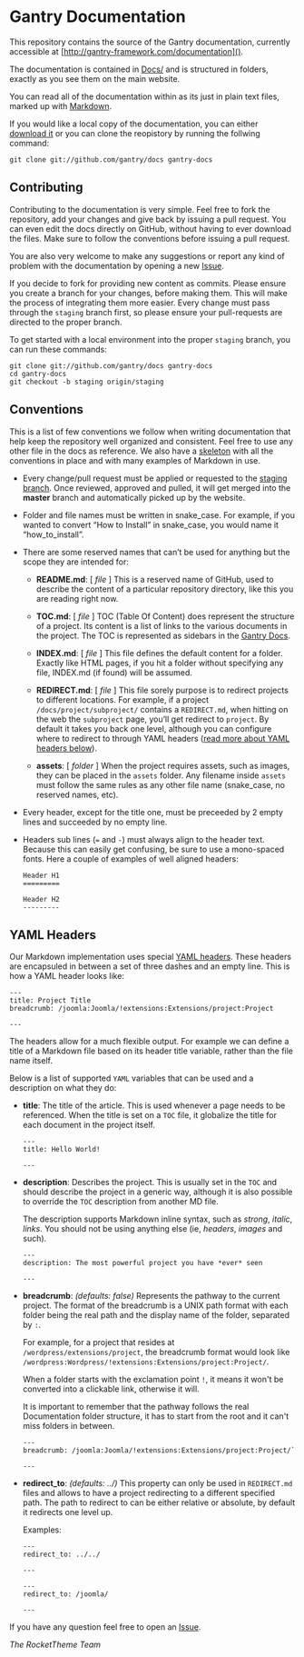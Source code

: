 Gantry Documentation
====================
This repository contains the source of the Gantry documentation, currently accessible at [http://gantry-framework.com/documentation]().

The documentation is contained in [Docs/](Docs) and is structured in folders, exactly as you see them on the main website.

You can read all of the documentation within as its just in plain text files, marked up with [Markdown](http://daringfireball.net/projects/markdown/).

If you would like a local copy of the documentation, you can either [download it](https://github.com/gantry/docs/archive/master.zip) or you can clone the reopistory by running the follwing command:

~~~
git clone git://github.com/gantry/docs gantry-docs
~~~


Contributing
------------
Contributing to the documentation is very simple. Feel free to fork the repository, add your changes and give back by issuing a pull request. You can even edit the docs directly on GitHub, without having to ever download the files. Make sure to follow the conventions before issuing a pull request.

You are also very welcome to make any suggestions or report any kind of problem with the documentation by opening a new [Issue](https://github.com/gantry/docs/issues/new).

If you decide to fork for providing new content as commits. Please ensure you create a branch for your changes, before making them. This will make the process of integrating them more easier. Every change must pass through the `staging` branch first, so please ensure your pull-requests are directed to the proper branch.

To get started with a local environment into the proper `staging` branch, you can run these commands:

~~~
git clone git://github.com/gantry/docs gantry-docs
cd gantry-docs
git checkout -b staging origin/staging
~~~


Conventions
-----------
This is a list of few conventions we follow when writing documentation that help keep the repository well organized and consistent. Feel free to use any other file in the docs as reference. We also have a [skeleton](Skeleton.md) with all the conventions in place and with many examples of Markdown in use.

* Every change/pull request must be applied or requested to the [staging branch](https://github.com/gantry/docs/tree/staging). Once reviewed, approved and pulled, it will get merged into the **master** branch and automatically picked up by the website.

* Folder and file names must be written in snake_case. For example, if you wanted to convert “How to Install” in snake_case, you would name it “how_to_install”.

* There are some reserved names that can’t be used for anything but the scope they are intended for:
    * **README.md**: [ _file_ ] This is a reserved name of GitHub, used to describe the content of a particular repository directory, like this you are reading right now.

    * **TOC.md**: [ _file_ ] TOC (Table Of Content) does represent the structure of a project. Its content is a list of links to the various documents in the project. The TOC is represented as sidebars in the [Gantry Docs](http://gantry.com/docs).

    * **INDEX.md**: [ _file_ ] This file defines the default content for a folder. Exactly like HTML pages, if you hit a folder without specifying any file, INDEX.md (if found) will be assumed.

    * **REDIRECT.md**: [ _file_ ] This file sorely purpose is to redirect projects to different locations. For example, if a project `/docs/project/subproject/` contains a `REDIRECT.md`, when hitting on the web the `subproject` page, you’ll get redirect to `project`. By default it takes you back one level, although you can configure where to redirect to through YAML headers ([read more about YAML headers below](#yaml-headers)).

    * **assets**: [ _folder_ ] When the project requires assets, such as images, they can be placed in the `assets` folder. Any filename inside `assets` must follow the same rules as any other file name (snake_case, no reserved names, etc).

* Every header, except for the title one, must be preceeded by 2 empty lines and succeeded by no empty line.

* Headers sub lines (`=` and `-`) must always align to the header text. Because this can easily get confusing, be sure to use a mono-spaced fonts. Here a couple of examples of well aligned headers:

    ~~~
    Header H1
    =========

    Header H2
    ---------
    ~~~


YAML Headers
------------
Our Markdown implementation uses special [YAML headers](http://www.yaml.org/spec/1.2/spec.html). These headers are encapsuled in between a set of three dashes and an empty line. This is how a YAML header looks like:

~~~
---
title: Project Title
breadcrumb: /joomla:Joomla/!extensions:Extensions/project:Project

---
~~~

The headers allow for a much flexible output. For example we can define a title of a Markdown file based on its header title variable, rather than the file name itself.

Below is a list of supported `YAML` variables that can be used and a description on what they do:

* **title**: The title of the article. This is used whenever a page needs to be referenced. When the title is set on a `TOC` file, it globalize the title for each document in the project itself.

    ~~~
    ---
    title: Hello World!

    ---
    ~~~

* **description**: Describes the project. This is usually set in the `TOC` and should describe the project in a generic way, although it is also possible to override the `TOC` description from another MD file.

    The description supports Markdown inline syntax, such as _strong_, _italic_, _links_. You should not be using anything else (ie, _headers_, _images_ and such).

    ~~~
    ---
    description: The most powerful project you have *ever* seen

    ---
    ~~~


* **breadcrumb**: _(defaults: false)_ Represents the pathway to the current project. The format of the breadcrumb is a UNIX path format with each folder being the real path and the display name of the folder, separated by `:`.

    For example, for a project that resides at `/wordpress/extensions/project`, the breadcrumb format would look like `/wordpress:Wordpress/!extensions:Extensions/project:Project/`.

    When a folder starts with the exclamation point `!`, it means it won't be converted into a clickable link, otherwise it will.

    It is important to remember that the pathway follows the real Documentation folder structure, it has to start from the root and it can't miss folders in between.

    ~~~
    ---
    breadcrumb: /joomla:Joomla/!extensions:Extensions/project:Project/`

    ---
    ~~~

* **redirect_to**: _(defaults: ../)_ This property can only be used in `REDIRECT.md` files and allows to have a project redirecting to a different specified path. The path to redirect to can be either relative or absolute, by default it redirects one level up.

    Examples:

    ~~~
    ---
    redirect_to: ../../

    ---
    ~~~

    ~~~
    ---
    redirect_to: /joomla/

    ---
    ~~~

If you have any question feel free to open an [Issue](https://github.com/gantry/docs/issues/new).

_The RocketTheme Team_
